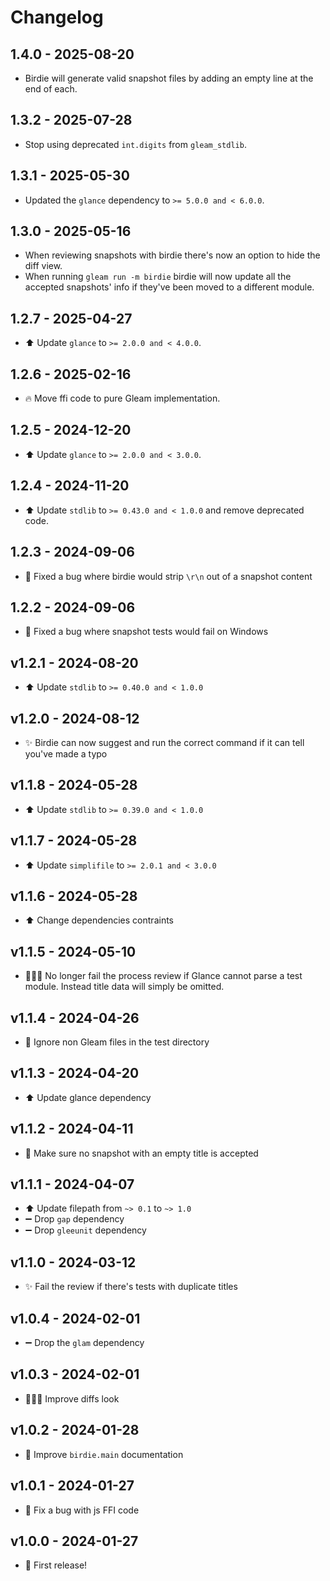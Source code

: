 # Changelog

## 1.4.0 - 2025-08-20

- Birdie will generate valid snapshot files by adding an empty line at the end
  of each.

## 1.3.2 - 2025-07-28

- Stop using deprecated `int.digits` from `gleam_stdlib`.

## 1.3.1 - 2025-05-30

- Updated the `glance` dependency to `>= 5.0.0 and < 6.0.0`.

## 1.3.0 - 2025-05-16

- When reviewing snapshots with birdie there's now an option to hide the diff
  view.
- When running `gleam run -m birdie` birdie will now update all the accepted
  snapshots' info if they've been moved to a different module.

## 1.2.7 - 2025-04-27

- ⬆️ Update `glance` to `>= 2.0.0 and < 4.0.0`.

## 1.2.6 - 2025-02-16

- 🔥 Move ffi code to pure Gleam implementation.

## 1.2.5 - 2024-12-20

- ⬆️ Update `glance` to `>= 2.0.0 and < 3.0.0`.

## 1.2.4 - 2024-11-20

- ⬆️ Update `stdlib` to `>= 0.43.0 and < 1.0.0` and remove deprecated code.

## 1.2.3 - 2024-09-06

- 🐛 Fixed a bug where birdie would strip `\r\n` out of a snapshot content

## 1.2.2 - 2024-09-06

- 🐛 Fixed a bug where snapshot tests would fail on Windows

## v1.2.1 - 2024-08-20

- ⬆️ Update `stdlib` to `>= 0.40.0 and < 1.0.0`

## v1.2.0 - 2024-08-12

- ✨ Birdie can now suggest and run the correct command if it can tell you've
  made a typo

## v1.1.8 - 2024-05-28

- ⬆️ Update `stdlib` to `>= 0.39.0 and < 1.0.0`

## v1.1.7 - 2024-05-28

- ⬆️ Update `simplifile` to `>= 2.0.1 and < 3.0.0`

## v1.1.6 - 2024-05-28

- ⬆️ Change dependencies contraints

## v1.1.5 - 2024-05-10

- 🧑🏻‍💻 No longer fail the process review if Glance cannot parse a test module.
  Instead title data will simply be omitted.

## v1.1.4 - 2024-04-26

- 🐛 Ignore non Gleam files in the test directory

## v1.1.3 - 2024-04-20

- ⬆️ Update glance dependency

## v1.1.2 - 2024-04-11

- 🐛 Make sure no snapshot with an empty title is accepted

## v1.1.1 - 2024-04-07

- ⬆️ Update filepath from `~> 0.1` to `~> 1.0`
- ➖ Drop `gap` dependency
- ➖ Drop `gleeunit` dependency

## v1.1.0 - 2024-03-12

- ✨ Fail the review if there's tests with duplicate titles

## v1.0.4 - 2024-02-01

- ➖ Drop the `glam` dependency

## v1.0.3 - 2024-02-01

- 🧑🏻‍💻 Improve diffs look

## v1.0.2 - 2024-01-28

- 📝 Improve `birdie.main` documentation

## v1.0.1 - 2024-01-27

- 🐛 Fix a bug with js FFI code

## v1.0.0 - 2024-01-27

- 🎉 First release!
